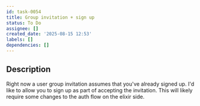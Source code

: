 ```yaml
---
id: task-0054
title: Group invitation + sign up
status: To Do
assignee: []
created_date: '2025-08-15 12:53'
labels: []
dependencies: []
---
```


## Description

Right now a user group invitation assumes that you've already signed up. I'd like to allow you to sign up as part of accepting the invitation. This will likely require some changes to the auth flow on the elixir side.
